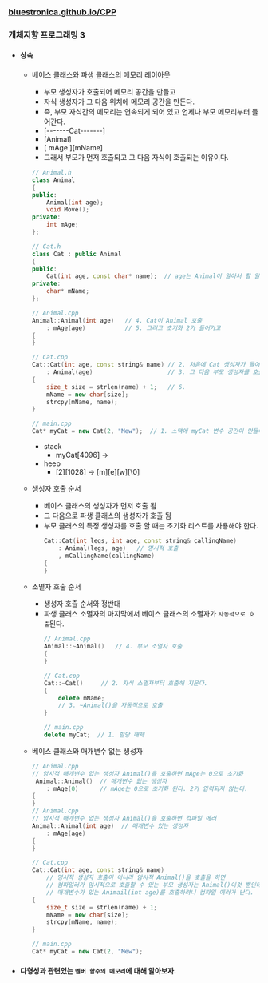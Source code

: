 ### [bluestronica.github.io/CPP](https://bluestronica.github.io/CPP)

### 개체지향 프로그래밍 3
- #### 상속
    - 베이스 클래스와 파생 클래스의 메모리 레이아웃
        - 부모 생성자가 호출되어 메모리 공간을 만들고
        - 자식 생성자가 그 다음 위치에 메모리 공간을 만든다.
        - 즉, 부모 자식간의 메모리는 연속되게 되어 있고 언제나 부모 메모리부터 들어간다.        
        - [-------Cat-------]
        - [Animal]
        - [ mAge ][mName]
        - 그래서 부모가 먼저 호출되고 그 다음 자식이 호출되는 이유이다.
        ```C++
        // Animal.h
        class Animal
        {
        public:
            Animal(int age);
            void Move();
        private:
            int mAge;
        };

        // Cat.h
        class Cat : public Animal
        {
        public:
            Cat(int age, const char* name);  // age는 Animal이 알아서 할 일, Cat은 nName만 신경 써주면 된다.
        private:
            char* mName;
        };
        ```
        ```C++
        // Animal.cpp
        Animal::Animal(int age)   // 4. Cat이 Animal 호출 
            : mAge(age)           // 5. 그리고 초기화 2가 들어가고
        {
        }

        // Cat.cpp
        Cat::Cat(int age, const string& name) // 2. 처음에 Cat 생성자가 들어온다 => new Cat(2, "Mew");
            : Animal(age)                     // 3. 그 다음 부모 생성자를 호출
        {
            size_t size = strlen(name) + 1;   // 6.
            mName = new char[size];
            strcpy(mName, name);
        }
        ```
        ```C++
        // main.cpp
        Cat* myCat = new Cat(2, "Mew");  // 1. 스택에 myCat 변수 공간이 만들어진다.
        ```
        - stack
            - myCat[4096] ->
        - heep
            - [2][1028] -> [m][e][w][\0]

    - 생성자 호출 순서
        - 베이스 클래스의 생성자가 먼저 호출 됨
        - 그 다음으로 파생 클래스의 생성자가 호출 됨
        - 부모 클래스의 특정 생성자를 호출 할 때는 초기화 리스트를 사용해야 한다.
            ```C++
            Cat::Cat(int legs, int age, const string& callingName)
                : Animal(legs, age)   // 명시적 호출
                , mCallingName(callingName)
            {                
            }
            ```
    - 소멸자 호출 순서
        - 생성자 호출 순서와 정반대
        - 파생 클래스 소멸자의 마지막에서 베이스 클래스의 소멸자가 `자동적으로 호출`된다.
            ```C++
            // Animal.cpp
            Animal::~Animal()   // 4. 부모 소멸자 호출
            {                
            }

            // Cat.cpp
            Cat::~Cat()     // 2. 자식 소멸자부터 호출해 지운다.
            {
                delete mName;
                // 3. ~Animal()을 자동적으로 호출
            }

            // main.cpp
            delete myCat;  // 1. 할당 해제
            ```
    - 베이스 클래스와 매개변수 없는 생성자
        ```C++
        // Animal.cpp
        // 암시적 매개변수 없는 생성자 Animal()을 호출하면 mAge는 0으로 초기화
         Animal::Animal()  // 매개변수 없는 생성자
            : mAge(0)      // mAge는 0으로 초기화 된다. 2가 입력되지 않는다.
        {
        }
        // Animal.cpp
        // 암시적 매개변수 없는 생성자 Animal()을 호출하면 컴파일 에러
        Animal::Animal(int age)  // 매개변수 있는 생성자
            : mAge(age)           
        {
        }

        // Cat.cpp
        Cat::Cat(int age, const string& name)
            // 명시적 생성자 호출이 아니라 암시적 Animal()을 호출을 하면   
            // 컴파일러가 암시적으로 호출할 수 있는 부모 생성자는 Animal()이것 뿐인데
            // 매개변수가 있는 Animail(int age)를 호출하려니 컴파일 에러가 난다.               
        {
            size_t size = strlen(name) + 1;  
            mName = new char[size];
            strcpy(mName, name);
        }
        ```
        ```C++
        // main.cpp
        Cat* myCat = new Cat(2, "Mew");  
        ```

- #### 다형성과 관련있는 `멤버 함수의 메모리`에 대해 알아보자.